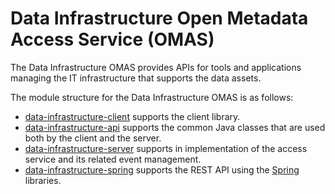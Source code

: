 <!-- SPDX-License-Identifier: CC-BY-4.0 -->
<!-- Copyright Contributors to the ODPi Egeria project. -->

# Data Infrastructure Open Metadata Access Service (OMAS)

The Data Infrastructure OMAS provides APIs for tools and applications managing the
IT infrastructure that supports the data assets.

The module structure for the Data Infrastructure OMAS is as follows:

* [data-infrastructure-client](data-infrastructure-client) supports the client library.
* [data-infrastructure-api](data-infrastructure-api) supports the common Java classes that are used both by the client and the server.
* [data-infrastructure-server](data-infrastructure-server) supports in implementation of the access service and its related event management.
* [data-infrastructure-spring](data-infrastructure-spring) supports the REST API using the [Spring](../../../developer-resources/Spring.md) libraries.
